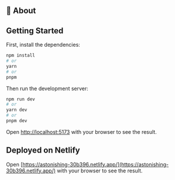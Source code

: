 ## 🚀 About

## Getting Started

First, install the dependencies:

```bash
npm install
# or
yarn
# or
pnpm
```

Then run the development server:

```bash
npm run dev
# or
yarn dev
# or
pnpm dev
```

Open [http://localhost:5173](http://localhost:5173) with your browser to see the result.

## Deployed on Netlify

Open [https://astonishing-30b396.netlify.app/](https://astonishing-30b396.netlify.app/) with your browser to see the result.
